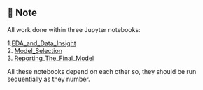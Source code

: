 ## 🚧 Note
All work done within three Jupyter notebooks:

  1.[EDA_and_Data_Insight]()<br/>
  2. [Model_Selection]()<br/>
  3. [Reporting_The_Final_Model]()<br/>

All these notebooks depend on each other so, they should be run sequentially as they number.
